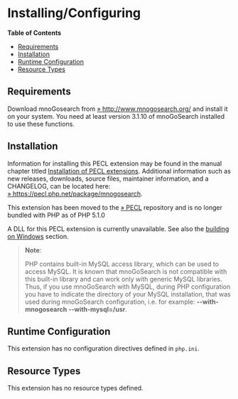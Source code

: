 Installing/Configuring
======================

**Table of Contents**

-   [Requirements](/mnogosearch/setup.html#Requirements)
-   [Installation](/mnogosearch/setup.html#Installation)
-   [Runtime
    Configuration](/mnogosearch/setup.html#Runtime%20Configuration)
-   [Resource Types](/mnogosearch/setup.html#Resource%20Types)

Requirements
------------

Download mnoGosearch from
<a href="http://www.mnogosearch.org/" class="link external">» http://www.mnogosearch.org/</a>
and install it on your system. You need at least version 3.1.10 of
mnoGoSearch installed to use these functions.

Installation
------------

Information for installing this PECL extension may be found in the
manual chapter titled
<a href="/install/pecl.html" class="link">Installation of PECL extensions</a>.
Additional information such as new releases, downloads, source files,
maintainer information, and a CHANGELOG, can be located here:
<a href="https://pecl.php.net/package/mnogosearch" class="link external">» https://pecl.php.net/package/mnogosearch</a>.

This extension has been moved to the
<a href="https://pecl.php.net/" class="link external">» PECL</a>
repository and is no longer bundled with PHP as of PHP 5.1.0

A DLL for this PECL extension is currently unavailable. See also the
<a href="/install/windows/legacy/index.html#install.windows.legacy.building" class="link">building on Windows</a>
section.

> **Note**:
>
> PHP contains built-in MySQL access library, which can be used to
> access MySQL. It is known that mnoGoSearch is not compatible with this
> built-in library and can work only with generic MySQL libraries. Thus,
> if you use mnoGoSearch with MySQL, during PHP configuration you have
> to indicate the directory of your MySQL installation, that was used
> during mnoGoSearch configuration, i.e. for example:
> **--with-mnogosearch --with-mysql=/usr**.

Runtime Configuration
---------------------

This extension has no configuration directives defined in `php.ini`.

Resource Types
--------------

This extension has no resource types defined.
